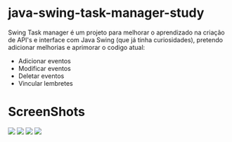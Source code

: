 # java-swing-task-manager-study

Swing Task manager é um projeto para melhorar o aprendizado na criação de API's e interface com Java Swing (que já tinha curiosidades), pretendo adicionar melhorias e aprimorar o codigo atual:

- Adicionar eventos
- Modificar eventos
- Deletar eventos
- Vincular lembretes
# ScreenShots
![](https://i.imgur.com/1RCTH8u.png)
![](https://i.imgur.com/qd7uFs7.png)
![](https://i.imgur.com/yV8791a.png)
![](https://i.imgur.com/7bDTqaZ.png)

